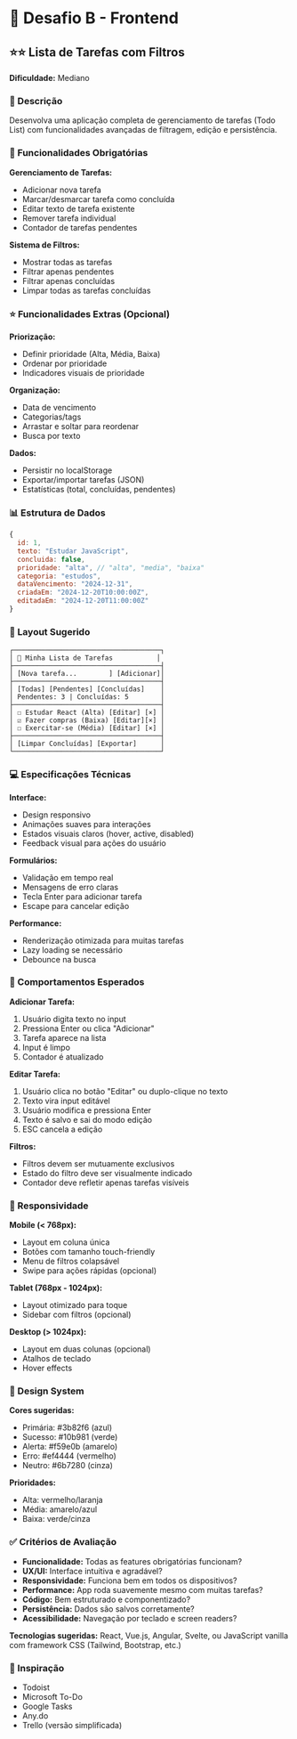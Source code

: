 # 🎨 Desafio B - Frontend
## ⭐⭐ Lista de Tarefas com Filtros

**Dificuldade:** Mediano

### 📝 Descrição
Desenvolva uma aplicação completa de gerenciamento de tarefas (Todo List) com funcionalidades avançadas de filtragem, edição e persistência.

### 🎯 Funcionalidades Obrigatórias

**Gerenciamento de Tarefas:**
- Adicionar nova tarefa
- Marcar/desmarcar tarefa como concluída
- Editar texto de tarefa existente
- Remover tarefa individual
- Contador de tarefas pendentes

**Sistema de Filtros:**
- Mostrar todas as tarefas
- Filtrar apenas pendentes
- Filtrar apenas concluídas
- Limpar todas as tarefas concluídas

### ⭐ Funcionalidades Extras (Opcional)

**Priorização:**
- Definir prioridade (Alta, Média, Baixa)
- Ordenar por prioridade
- Indicadores visuais de prioridade

**Organização:**
- Data de vencimento
- Categorias/tags
- Arrastar e soltar para reordenar
- Busca por texto

**Dados:**
- Persistir no localStorage
- Exportar/importar tarefas (JSON)
- Estatísticas (total, concluídas, pendentes)

### 📊 Estrutura de Dados
```javascript
{
  id: 1,
  texto: "Estudar JavaScript",
  concluida: false,
  prioridade: "alta", // "alta", "media", "baixa"
  categoria: "estudos",
  dataVencimento: "2024-12-31",
  criadaEm: "2024-12-20T10:00:00Z",
  editadaEm: "2024-12-20T11:00:00Z"
}
```

### 🎨 Layout Sugerido

```
┌─────────────────────────────────────┐
│ 📝 Minha Lista de Tarefas           │
├─────────────────────────────────────┤
│ [Nova tarefa...        ] [Adicionar]│
├─────────────────────────────────────┤
│ [Todas] [Pendentes] [Concluídas]    │
│ Pendentes: 3 | Concluídas: 5        │
├─────────────────────────────────────┤
│ ☐ Estudar React (Alta) [Editar] [×] │
│ ☑ Fazer compras (Baixa) [Editar][×] │
│ ☐ Exercitar-se (Média) [Editar] [×] │
├─────────────────────────────────────┤
│ [Limpar Concluídas] [Exportar]      │
└─────────────────────────────────────┘
```

### 💻 Especificações Técnicas

**Interface:**
- Design responsivo
- Animações suaves para interações
- Estados visuais claros (hover, active, disabled)
- Feedback visual para ações do usuário

**Formulários:**
- Validação em tempo real
- Mensagens de erro claras
- Tecla Enter para adicionar tarefa
- Escape para cancelar edição

**Performance:**
- Renderização otimizada para muitas tarefas
- Lazy loading se necessário
- Debounce na busca

### 🎯 Comportamentos Esperados

**Adicionar Tarefa:**
1. Usuário digita texto no input
2. Pressiona Enter ou clica "Adicionar"
3. Tarefa aparece na lista
4. Input é limpo
5. Contador é atualizado

**Editar Tarefa:**
1. Usuário clica no botão "Editar" ou duplo-clique no texto
2. Texto vira input editável
3. Usuário modifica e pressiona Enter
4. Texto é salvo e sai do modo edição
5. ESC cancela a edição

**Filtros:**
- Filtros devem ser mutuamente exclusivos
- Estado do filtro deve ser visualmente indicado
- Contador deve refletir apenas tarefas visíveis

### 📱 Responsividade

**Mobile (< 768px):**
- Layout em coluna única
- Botões com tamanho touch-friendly
- Menu de filtros colapsável
- Swipe para ações rápidas (opcional)

**Tablet (768px - 1024px):**
- Layout otimizado para toque
- Sidebar com filtros (opcional)

**Desktop (> 1024px):**
- Layout em duas colunas (opcional)
- Atalhos de teclado
- Hover effects

### 🎨 Design System

**Cores sugeridas:**
- Primária: #3b82f6 (azul)
- Sucesso: #10b981 (verde)
- Alerta: #f59e0b (amarelo)
- Erro: #ef4444 (vermelho)
- Neutro: #6b7280 (cinza)

**Prioridades:**
- Alta: vermelho/laranja
- Média: amarelo/azul
- Baixa: verde/cinza

### ✅ Critérios de Avaliação

- **Funcionalidade:** Todas as features obrigatórias funcionam?
- **UX/UI:** Interface intuitiva e agradável?
- **Responsividade:** Funciona bem em todos os dispositivos?
- **Performance:** App roda suavemente mesmo com muitas tarefas?
- **Código:** Bem estruturado e componentizado?
- **Persistência:** Dados são salvos corretamente?
- **Acessibilidade:** Navegação por teclado e screen readers?

**Tecnologias sugeridas:** React, Vue.js, Angular, Svelte, ou JavaScript vanilla com framework CSS (Tailwind, Bootstrap, etc.)

### 🌟 Inspiração
- Todoist
- Microsoft To-Do
- Google Tasks
- Any.do
- Trello (versão simplificada)